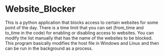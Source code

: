 # Website_Blocker
This is a python application that blocks access to certain websites for some point of the day. There is a time limit that you can set (from_time and to_time in the code) for enabling or disabling access to websites. You can modify the list manually that has the name of the websites to be blocked. This program basically modifies the host file in Windows and Linux and then can be run in the background as a process.
